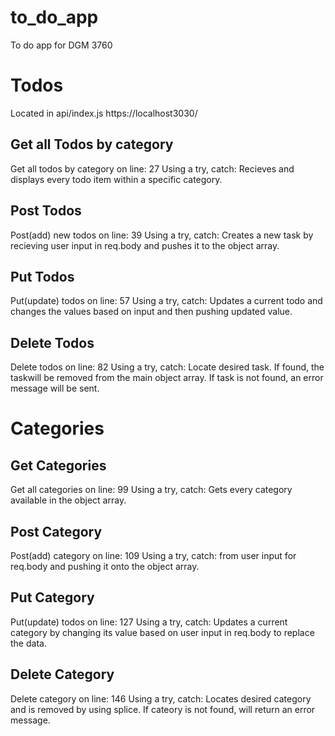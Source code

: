 # to_do_app
 To do app for DGM 3760

# Todos
Located in api/index.js
https://localhost3030/


## Get all Todos by category
Get all todos by category on line: 27
Using a try, catch: Recieves and displays every todo item within a specific category.

## Post Todos
Post(add) new todos on line: 39
Using a try, catch: Creates a new task by recieving user input in req.body and pushes it to the object array.

## Put Todos
Put(update) todos on line: 57
Using a try, catch: Updates a current todo and changes the values based on input and then pushing updated value.

## Delete Todos
Delete todos on line: 82
Using a try, catch:  Locate desired task. If found, the taskwill be removed from the main object array. If task is not found, an error message will be sent.

# Categories

## Get Categories
Get all categories on line: 99
Using a try, catch: Gets every category available in the object array.

## Post Category
Post(add) category on line: 109
Using a try, catch: from user input for req.body and pushing it onto the object array.

## Put Category
Put(update) todos on line: 127
Using a try, catch: Updates a current category by changing its value based on user input in req.body to replace the data.

## Delete Category
Delete category on line: 146
Using a try, catch: Locates desired category and is removed by using splice. If cateory is not found, will return an error message.